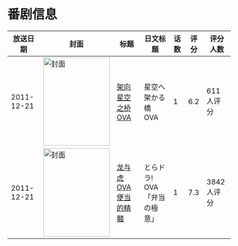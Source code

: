 # 番剧信息

|放送日期|封面|标题|日文标题|话数|评分|评分人数|
|---|---|---|---|---|---|---|
|2011-12-21|<img src="//lain.bgm.tv/pic/cover/c/a6/b2/24541_374e4.jpg" alt="封面" style="width:150px;height:200px;object-fit:cover;">|[架向星空之桥 OVA](https://bangumi.tv/subject/24541)|星空へ架かる橋 OVA|1|6.2|611人评分|
|2011-12-21|<img src="//lain.bgm.tv/pic/cover/c/23/de/29139_00UEe.jpg" alt="封面" style="width:150px;height:200px;object-fit:cover;">|[龙与虎OVA 便当的精髓](https://bangumi.tv/subject/29139)|とらドラ! OVA「弁当の極意」|1|7.3|3842人评分|
